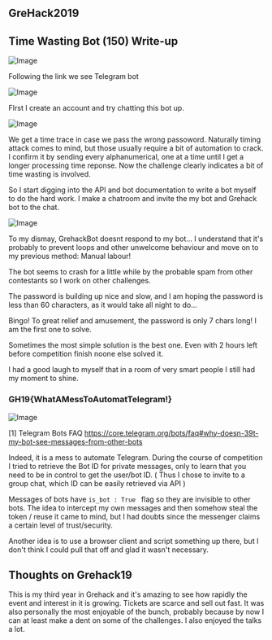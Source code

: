## GreHack2019

## Time Wasting Bot (150) Write-up

![Image](https://eqqn.github.io/images/twb.png)

Following the link we see Telegram bot

![Image](https://eqqn.github.io/images/twb4.JPG)

FIrst I create an account and try chatting this bot up.

![Image](https://eqqn.github.io/images/twb1.png)

We get a time trace in case we pass the wrong passoword. Naturally timing attack comes to mind, 
but those usually require a bit of automation to crack. I confirm it by sending every alphanumerical, one at a time until I get a longer 
processing time reponse. Now the challenge clearly indicates a bit of time wasting is involved.

So I start digging into the API and bot documentation to write a bot myself to do the hard work.
I make a chatroom and invite the my bot and Grehack bot to the chat.

![Image](https://eqqn.github.io/images/twb2.png)

To my dismay, GrehackBot doesnt respond to my bot... I understand that it's probably to prevent loops and other unwelcome behaviour
and move on to my previous method: Manual labour! 

The bot seems to crash for a little while by the probable spam from other contestants so I work on other challenges. 

The password is building up nice and slow, and I am hoping the password is less than 60 characters, as it would take all night to do...

Bingo! To great relief and amusement, the password is only 7 chars long! I am the first one to solve.

Sometimes the most simple solution is the best one. Even with 2 hours left before competition finish noone else solved it.

I had a good laugh to myself that in a room of very smart people I still had my moment to shine.

### GH19{WhatAMessToAutomatTelegram!}

![Image](https://eqqn.github.io/images/twb3.png)

[1] Telegram Bots FAQ https://core.telegram.org/bots/faq#why-doesn-39t-my-bot-see-messages-from-other-bots

Indeed, it is a mess to automate Telegram. During the course of competition I tried to retrieve the Bot ID for private messages, only to learn that you need to be in control to get the user/bot ID. ( Thus I chose to invite to a group chat, which ID can be easily retrieved via API ) 

Messages of bots have `is_bot : True ` flag so they are invisible to other bots. The idea to intercept my own messages and then somehow steal the token / reuse it came to mind, but I had doubts since the messenger claims a certain level of trust/security.

Another idea is to use a browser client and script something up there, but I don't think I could pull that off and glad it wasn't necessary.

## Thoughts on Grehack19

This is my third year in Grehack and it's amazing to see how rapidly the event and interest in it is growing. Tickets are scarce and sell out fast. It was also personally the most enjoyable of the bunch, probably because by now I can at least make a dent on some of the challenges. I also enjoyed the talks a lot. 

